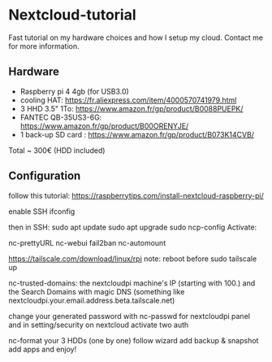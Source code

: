 # Nextcloud-tutorial

Fast tutorial on my hardware choices and how I setup my cloud. Contact me for more information.

## Hardware
* Raspberry pi 4 4gb (for USB3.0)
* cooling HAT: https://fr.aliexpress.com/item/4000570741979.html
* 3 HHD 3.5" 1To: https://www.amazon.fr/gp/product/B0088PUEPK/
* FANTEC QB-35US3-6G: https://www.amazon.fr/gp/product/B00ORENYJE/
* 1 back-up SD card : https://www.amazon.fr/gp/product/B073K14CVB/

Total ~ 300€ (HDD included)

## Configuration

follow this tutorial:
https://raspberrytips.com/install-nextcloud-raspberry-pi/

enable SSH
ifconfig

then in SSH: 
sudo apt update
sudo apt upgrade
sudo ncp-config
Activate:

nc-prettyURL
nc-webui
fail2ban
nc-automount

https://tailscale.com/download/linux/rpi
note: reboot before sudo tailscale up

nc-trusted-domains: the nextcloudpi machine's IP (starting with 100.) and the Search Domains with magic DNS (something like nextcloudpi.your.email.address.beta.tailscale.net) 

change your generated password with nc-passwd for nextcloudpi panel and in setting/security on nextcloud
activate two auth 

nc-format your 3 HDDs (one by one)
follow wizard
add backup & snapshot
add apps and enjoy!
